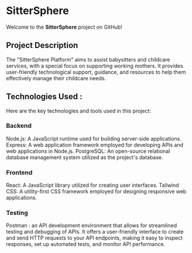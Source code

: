 # SitterSphere

Welcome to the **SitterSphere** project on GitHub!

## Project Description


The "SitterSphere Platform" aims to assist babysitters and childcare services, with a special focus on supporting working mothers. It provides user-friendly technological support, guidance, and resources to help them effectively manage their childcare needs.

## Technologies Used :

Here are the key technologies and tools used in this project:

### Backend

Node.js: A JavaScript runtime used for building server-side applications.
Express: A web application framework employed for developing APIs and web applications in Node.js.
PostgreSQL: An open-source relational database management system utilized as the project's database.

### Frontend

React: A JavaScript library utilized for creating user interfaces.
Tailwind CSS: A utility-first CSS framework employed for designing responsive web applications.

### Testing

Postman : an API development environment that allows for streamlined testing and debugging of APIs. It offers a user-friendly interface to create and send HTTP requests to your API endpoints, making it easy to inspect responses, set up automated tests, and monitor API performance.
